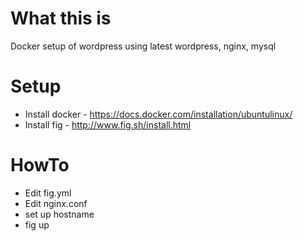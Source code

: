 # What this is
Docker setup of wordpress using latest wordpress, nginx, mysql

# Setup
- Install docker - https://docs.docker.com/installation/ubuntulinux/
- Install fig - http://www.fig.sh/install.html

# HowTo 
- Edit fig.yml
- Edit nginx.conf
- set up hostname
- fig up

